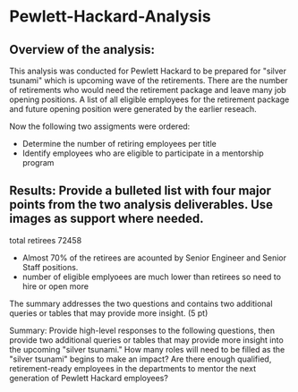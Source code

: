 # Pewlett-Hackard-Analysis

## Overview of the analysis:

This analysis was conducted for Pewlett Hackard to be prepared for "silver tsunami" which is upcoming wave of the retirements.  There are the number of retirements who would need the retirement package and leave many job opening positions.  A list of all eligible employees for the retirement package and future opening position were generated by the earlier reseach.  

Now the following two assigments were ordered:
 - Determine the number of retiring employees per title
 - Identify employees who are eligible to participate in a mentorship program

## Results:     Provide a bulleted list with four major points from the two analysis deliverables. Use images as support where needed.

total retirees 72458 
* Almost 70% of the retirees are acounted by Senior Engineer and Senior Staff positions.
* number of eligible emplyoees are much lower than retirees so need to hire or open more




The summary addresses the two questions and contains two additional queries or tables that may provide more insight. (5 pt)

Summary: Provide high-level responses to the following questions, then provide two additional queries or tables that may provide more insight into the upcoming "silver tsunami."
How many roles will need to be filled as the "silver tsunami" begins to make an impact?
Are there enough qualified, retirement-ready employees in the departments to mentor the next generation of Pewlett Hackard employees?



